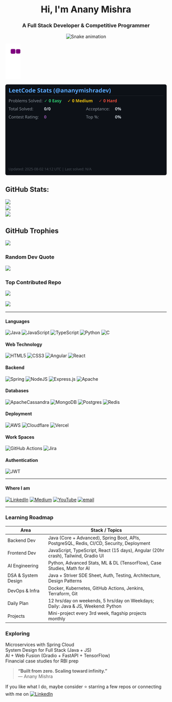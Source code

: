 <h1 align="center">Hi, I'm Anany Mishra</h1>
<h3 align="center">A Full Stack Developer & Competitive Programmer</h3>
<!-- Snake Game Repo View -->

<div align="center">
  <img src="https://profile-readme-generator.com/assets/snake.svg" alt="Snake animation" />
</div>

![snake gif](https://github.com/ananymishradev/ananymishradev/blob/output/github-contribution-grid-snake.gif)
  
![LeetCode Stats](https://raw.githubusercontent.com/ananymishradev/ananymishradev/main/outputs/stats.svg)

## GitHub Stats:
![](https://github-readme-stats.vercel.app/api?username=ananymishradev&theme=dark&hide_border=false&include_all_commits=true&count_private=true)<br/>
![](https://nirzak-streak-stats.vercel.app/?user=ananymishradev&theme=dark&hide_border=false)<br/>
![](https://github-readme-stats.vercel.app/api/top-langs/?username=ananymishradev&theme=dark&hide_border=false&include_all_commits=true&count_private=true&layout=compact)

## GitHub Trophies
![](https://github-profile-trophy.vercel.app/?username=ananymishradev&theme=radical&no-frame=false&no-bg=false&margin-w=4)

### Random Dev Quote
![](https://quotes-github-readme.vercel.app/api?type=horizontal&theme=radical)

### Top Contributed Repo
![](https://github-contributor-stats.vercel.app/api?username=ananymishradev&limit=5&theme=dark&combine_all_yearly_contributions=true)

[![](https://visitcount.itsvg.in/api?id=ananymishradev&icon=0&color=0)](https://visitcount.itsvg.in)

---

#### Languages 
![Java](https://img.shields.io/badge/java-%23ED8B00.svg?style=for-the-badge&logo=openjdk&logoColor=white) 
![JavaScript](https://img.shields.io/badge/javascript-%23323330.svg?style=for-the-badge&logo=javascript&logoColor=%23F7DF1E) 
![TypeScript](https://img.shields.io/badge/typescript-%23007ACC.svg?style=for-the-badge&logo=typescript&logoColor=white) 
![Python](https://img.shields.io/badge/python-3670A0?style=for-the-badge&logo=python&logoColor=ffdd54) 
![C](https://img.shields.io/badge/c-%2300599C.svg?style=for-the-badge&logo=c&logoColor=white) 

#### Web Technology

![HTML5](https://img.shields.io/badge/html5-%23E34F26.svg?style=for-the-badge&logo=html5&logoColor=white) 
![CSS3](https://img.shields.io/badge/css3-%231572B6.svg?style=for-the-badge&logo=css3&logoColor=white) 
![Angular](https://img.shields.io/badge/angular-%23DD0031.svg?style=for-the-badge&logo=angular&logoColor=white) 
![React](https://img.shields.io/badge/react-%2320232a.svg?style=for-the-badge&logo=react&logoColor=%2361DAFB) 


#### Backend

![Spring](https://img.shields.io/badge/spring-%236DB33F.svg?style=for-the-badge&logo=spring&logoColor=white) 
![NodeJS](https://img.shields.io/badge/node.js-6DA55F?style=for-the-badge&logo=node.js&logoColor=white) 
![Express.js](https://img.shields.io/badge/express.js-%23404d59.svg?style=for-the-badge&logo=express&logoColor=%2361DAFB) 
![Apache](https://img.shields.io/badge/apache-%23D42029.svg?style=for-the-badge&logo=apache&logoColor=white) 

#### Databases

![ApacheCassandra](https://img.shields.io/badge/cassandra-%231287B1.svg?style=for-the-badge&logo=apache-cassandra&logoColor=white) 
![MongoDB](https://img.shields.io/badge/MongoDB-%234ea94b.svg?style=for-the-badge&logo=mongodb&logoColor=white) 
![Postgres](https://img.shields.io/badge/postgres-%23316192.svg?style=for-the-badge&logo=postgresql&logoColor=white) 
![Redis](https://img.shields.io/badge/redis-%23DD0031.svg?style=for-the-badge&logo=redis&logoColor=white) 

#### Deployment 

![AWS](https://img.shields.io/badge/AWS-%23FF9900.svg?style=for-the-badge&logo=amazon-aws&logoColor=white) 
![Cloudflare](https://img.shields.io/badge/Cloudflare-F38020?style=for-the-badge&logo=Cloudflare&logoColor=white) 
![Vercel](https://img.shields.io/badge/vercel-%23000000.svg?style=for-the-badge&logo=vercel&logoColor=white) 


#### Work Spaces

![GitHub Actions](https://img.shields.io/badge/github%20actions-%232671E5.svg?style=for-the-badge&logo=githubactions&logoColor=white) 
![Jira](https://img.shields.io/badge/jira-%230A0FFF.svg?style=for-the-badge&logo=jira&logoColor=white)

#### Authentication

![JWT](https://img.shields.io/badge/JWT-black?style=for-the-badge&logo=JSON%20web%20tokens) 


---

#### Where I am 
[![LinkedIn](https://img.shields.io/badge/LinkedIn-%230077B5.svg?logo=linkedin&logoColor=white)](https://linkedin.com/in/ananymishradev)
[![Medium](https://img.shields.io/badge/Medium-12100E?logo=medium&logoColor=white)](https://medium.com/@ananymishradev) 
[![YouTube](https://img.shields.io/badge/YouTube-%23FF0000.svg?logo=YouTube&logoColor=white)](https://youtube.com/@ananymishradev) 
[![email](https://img.shields.io/badge/Email-D14836?logo=gmail&logoColor=white)](mailto:anany.mishra.real@gmail.com) 

---

### Learning Roadmap
| Area                     | Stack / Topics                                                                                      |
|--------------------------|-----------------------------------------------------------------------------------------------------|
| Backend Dev           | Java (Core + Advanced), Spring Boot, APIs, PostgreSQL, Redis, CI/CD, Security, Deployment           |
| Frontend Dev          | JavaScript, TypeScript, React (15 days), Angular (20hr crash), Tailwind, Gradio UI                  |
| AI Engineering        | Python, Advanced Stats, ML & DL (TensorFlow), Case Studies, Math for AI                             |
| DSA & System Design   | Java + Striver SDE Sheet, Auth, Testing, Architecture, Design Patterns                              |
| DevOps & Infra        | Docker, Kubernetes, GitHub Actions, Jenkins, Terraform, Git                                        |
| Daily Plan            | 12 hrs/day on weekends, 5 hrs/day on Weekdays; Daily: Java &  JS, Weekend: Python               |
| Projects              | Mini-project every 3rd week, flagship projects monthly                                              |




### Exploring
Microservices with Spring Cloud  
System Design for Full Stack (Java + JS)  
AI + Web Fusion (Gradio + FastAPI + TensorFlow)  
Financial case studies for RBI prep  

  

> **“Built from zero. Scaling toward infinity.”**  
> — Anany Mishra

If you like what I do, maybe consider ⭐ starring a few repos or connecting with me on [![LinkedIn](https://img.shields.io/badge/LinkedIn-%230077B5.svg?logo=linkedin&logoColor=white)](https://linkedin.com/in/ananymishradev)  
